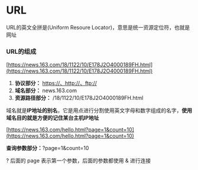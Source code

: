 # URL

URL的英文全拼是\(Uniform Resoure Locator\)，意思是统一资源定位符，也就是网址

### URL的组成

[https://news.163.com/18/1122/10/E178J2O4000189FH.html](https://news.163.com/18/1122/10/E178J2O4000189FH.html)

1. **协议部分：** [https://、http://、ftp://](https://、http://、ftp://)
2. **域名部分：** news.163.com
3. **资源路径部分：** /18/1122/10/E178J2O4000189FH.html

域名就是**IP地址的别名**，它是用点进行分割使用英文字母和数字组成的名字，**使用域名目的就是方便的记住某台主机IP地址**

[https://news.163.com/hello.html?page=1&count=10](https://news.163.com/hello.html?page=1&count=10)

**查询参数部分：**?page=1&count=10

? 后面的 page 表示第一个参数，后面的参数都使用 & 进行连接

